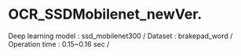# OCR_SSDMobilenet_newVer.
Deep learning model : ssd_mobilenet300 /
Dataset : brakepad_word /
Operation time : 0.15~0.16 sec /
